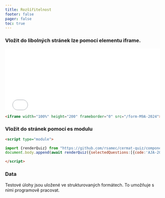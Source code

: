 ```yaml
---
title: Rozšířitelnost
footer: false
pager: false
toc: true
---
```


### Vložit do libolných stránek lze pomocí elementu iframe.

<iframe width="100%" height="200" frameborder="0" src="/form-M9A-2024"></iframe>

```html run=false
<iframe width="100%" height="200" frameborder="0" src="/form-M9A-2024"></iframe>
```

### Vložit do stránek pomocí es modulu

```html run=false
<script type="module">

import {renderQuiz} from "https://github.com/rsamec/cermat-quiz/components/quiz.js";
document.body.append(await renderQuiz({selectedQuestions:[{code:'AJA-2024', id:1}]}));

</script>
```
<script type="module">

import {renderQuiz} from "https://github.com/rsamec/cermat-quiz/components/quiz.js";
document.body.append(await renderQuiz({selectedQuestions:[{code:'AJA-2024', id:1}]}));

</script>

### Data

Testové úlohy jsou uložené ve strukturovaných formátech. To umožňuje s nimi programově pracovat.






